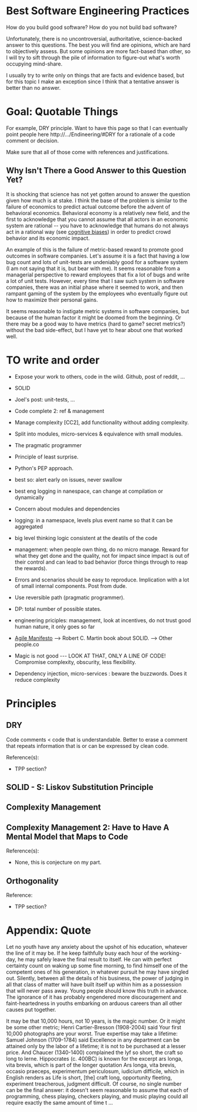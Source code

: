 
# Best Software Engineering Practices

How do you build good software? How do you not build bad software?

Unfortunately, there is no uncontroversial, authoritative, science-backed answer to this questions. The best you will find are opinions, which are hard to objectively assess. But some opinions are more fact-based than other, so I will try to sift through the pile of information to figure-out what's worth occupying mind-share.

I usually try to write only on things that are facts and evidence based, but for this topic I make an exception since I think that a tentative answer is better than no answer.

# Goal: Quotable Things

For example, DRY principle. Want to have this page so that I can eventually point people here http://.../Endineering/#DRY for a rationale of a code comment or decision.

Make sure that all of those come with references and justifications.

## Why Isn't There a Good Answer to this Question Yet?

It is shocking that science has not yet gotten around to answer the question given how much is at stake. I think the base of the problem is similar to the failure of economics to predict actual outcome before the advent of behavioral economics. Behavioral economy is a relatively new field, and the first to acknowledge that you cannot assume that all actors in an economic system are rational -- you have to acknowledge that humans do not always act in a rational way (see [cognitive biases](http://en.wikipedia.org/wiki/Cognitive_bias)) in order to predict crowd behavior and its economic impact.

An example of this is the failure of metric-based reward to promote good outcomes in software companies. Let's assume it is a fact that having a low bug count and lots of unit-tests are undeniably good for a software system (I am not saying that it is, but bear with me). It seems reasonable from a managerial perspective to reward employees that fix a lot of bugs and write a lot of unit tests. However, every time that I saw such system in software companies, there was an initial phase where it seemed to work, and then rampant gaming of the system by the employees who eventually figure out how to maximize their personal gains.

It seems reasonable to instigate metric systems in software companies, but because of the human factor it might be doomed from the beginning. Or there may be a good way to have metrics (hard to game? secret metrics?) without the bad side-effect, but I have yet to hear about one that worked well.

# TO write and order

- Expose your work to others, code in the wild. Github, post of reddit, ...
- SOLID
- Joel's post: unit-tests, ...
- Code complete 2: ref & management
- Manage complexity [CC2], add functionality without adding complexity.
- Split into modules, micro-services & equivalence with small modules.
- The pragmatic programmer
- Principle of least surprise.
- Python's PEP approach.
- best so: alert early on issues, never swallow
- best eng logging in nanespace, can change at compilation or dynamically
- Concern about modules and dependencies
- logging: in a namespace, levels plus event name so that it can be aggregated
- big level thinking logic consistent at the deatils of the code
- management: when people own thing, do no micro manage. Reward for what they get done and the quality, not for impact since impact is out of their control and can lead to bad behavior (force things through to reap the rewards).
- Errors and scenarios should be easy to reproduce. Implication with a lot of small internal components. Post from dude.
- Use reversible path (pragmatic programmer).
- DP: total number of possible states.
- engineering priciples: management, look at incentives, do not trust good human nature, it only goes so far

- [Agile Manifesto](http://agilemanifesto.org/)
--> Robert C. Martin book about SOLID.
--> Other people.co

- Magic is not good --- LOOK AT THAT, ONLY A LINE OF CODE! Compromise complexity, obscurity, less flexibility.

- Dependency injection, micro-services : beware the buzzwords. Does it reduce complexity

# Principles

## DRY

Code comments < code that is understandable. Better to erase a comment that repeats information that is or can be expressed by clean code.

Reference(s):

- TPP section?

## SOLID - S: Liskov Substitution Principle

## Complexity Management

## Complexity Management 2: Have to Have A Mental Model that Maps to Code

Reference(s):

- None, this is conjecture on my part.

## Orthogonality

Reference:

- TPP section?

# Appendix: Quote

Let no youth have any anxiety about the upshot of his education, whatever the line of it may be. If he keep faithfully busy each hour of the working-day, he may safely leave the final result to itself. He can with perfect certainty count on waking up some fine morning, to find himself one of the competent ones of his generation, in whatever pursuit he may have singled out. Silently, between all the details of his business, the power of judging in all that class of matter will have built itself up within him as a possession that will never pass away. Young people should know this truth in advance. The ignorance of it has probably engendered more discouragement and faint-heartedness in youths embarking on arduous careers than all other causes put together.

It may be that 10,000 hours, not 10 years, is the magic number. Or it might be some other metric; Henri Cartier-Bresson (1908-2004) said Your first 10,000 photographs are your worst. True expertise may take a lifetime: Samuel Johnson (1709-1784) said Excellence in any department can be attained only by the labor of a lifetime; it is not to be purchased at a lesser price. And Chaucer (1340-1400) complained the lyf so short, the craft so long to lerne. Hippocrates (c. 400BC) is known for the excerpt ars longa, vita brevis, which is part of the longer quotation Ars longa, vita brevis, occasio praeceps, experimentum periculosum, iudicium difficile, which in English renders as Life is short, [the] craft long, opportunity fleeting, experiment treacherous, judgment difficult. Of course, no single number can be the final answer: it doesn't seem reasonable to assume that each of programming, chess playing, checkers playing, and music playing could all require exactly the same amount of time t ...
